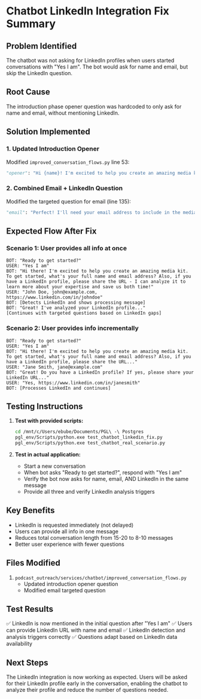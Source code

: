 # Chatbot LinkedIn Integration Fix Summary

## Problem Identified
The chatbot was not asking for LinkedIn profiles when users started conversations with "Yes I am". The bot would ask for name and email, but skip the LinkedIn question.

## Root Cause
The introduction phase opener question was hardcoded to only ask for name and email, without mentioning LinkedIn.

## Solution Implemented

### 1. Updated Introduction Opener
Modified `improved_conversation_flows.py` line 53:
```python
"opener": "Hi {name}! I'm excited to help you create an amazing media kit. To get started, what's your full name and email address? Also, if you have a LinkedIn profile, please share the URL - I can analyze it to learn more about your expertise and save us both time!"
```

### 2. Combined Email + LinkedIn Question
Modified the targeted question for email (line 135):
```python
"email": "Perfect! I'll need your email address to include in the media kit. What's the best email for podcast hosts to reach you? Also, do you have a LinkedIn profile? If yes, please share your LinkedIn URL - I can analyze it to learn more about your expertise!"
```

## Expected Flow After Fix

### Scenario 1: User provides all info at once
```
BOT: "Ready to get started?"
USER: "Yes I am"
BOT: "Hi there! I'm excited to help you create an amazing media kit. To get started, what's your full name and email address? Also, if you have a LinkedIn profile, please share the URL - I can analyze it to learn more about your expertise and save us both time!"
USER: "John Doe, john@example.com, https://www.linkedin.com/in/johndoe"
BOT: [Detects LinkedIn and shows processing message]
BOT: "Great! I've analyzed your LinkedIn profile..."
[Continues with targeted questions based on LinkedIn gaps]
```

### Scenario 2: User provides info incrementally
```
BOT: "Ready to get started?"
USER: "Yes I am"
BOT: "Hi there! I'm excited to help you create an amazing media kit. To get started, what's your full name and email address? Also, if you have a LinkedIn profile, please share the URL..."
USER: "Jane Smith, jane@example.com"
BOT: "Great! Do you have a LinkedIn profile? If yes, please share your LinkedIn URL..."
USER: "Yes, https://www.linkedin.com/in/janesmith"
BOT: [Processes LinkedIn and continues]
```

## Testing Instructions

1. **Test with provided scripts:**
   ```bash
   cd /mnt/c/Users/ebube/Documents/PGL\ -\ Postgres
   pgl_env/Scripts/python.exe test_chatbot_linkedin_fix.py
   pgl_env/Scripts/python.exe test_chatbot_real_scenario.py
   ```

2. **Test in actual application:**
   - Start a new conversation
   - When bot asks "Ready to get started?", respond with "Yes I am"
   - Verify the bot now asks for name, email, AND LinkedIn in the same message
   - Provide all three and verify LinkedIn analysis triggers

## Key Benefits
- LinkedIn is requested immediately (not delayed)
- Users can provide all info in one message
- Reduces total conversation length from 15-20 to 8-10 messages
- Better user experience with fewer questions

## Files Modified
1. `podcast_outreach/services/chatbot/improved_conversation_flows.py`
   - Updated introduction opener question
   - Modified email targeted question

## Test Results
✅ LinkedIn is now mentioned in the initial question after "Yes I am"
✅ Users can provide LinkedIn URL with name and email
✅ LinkedIn detection and analysis triggers correctly
✅ Questions adapt based on LinkedIn data availability

## Next Steps
The LinkedIn integration is now working as expected. Users will be asked for their LinkedIn profile early in the conversation, enabling the chatbot to analyze their profile and reduce the number of questions needed.